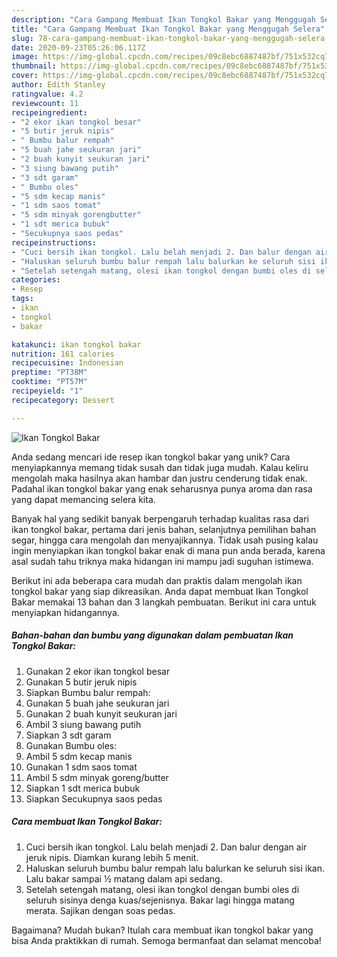 ```yaml
---
description: "Cara Gampang Membuat Ikan Tongkol Bakar yang Menggugah Selera"
title: "Cara Gampang Membuat Ikan Tongkol Bakar yang Menggugah Selera"
slug: 78-cara-gampang-membuat-ikan-tongkol-bakar-yang-menggugah-selera
date: 2020-09-23T05:26:06.117Z
image: https://img-global.cpcdn.com/recipes/09c8ebc6887487bf/751x532cq70/ikan-tongkol-bakar-foto-resep-utama.jpg
thumbnail: https://img-global.cpcdn.com/recipes/09c8ebc6887487bf/751x532cq70/ikan-tongkol-bakar-foto-resep-utama.jpg
cover: https://img-global.cpcdn.com/recipes/09c8ebc6887487bf/751x532cq70/ikan-tongkol-bakar-foto-resep-utama.jpg
author: Edith Stanley
ratingvalue: 4.2
reviewcount: 11
recipeingredient:
- "2 ekor ikan tongkol besar"
- "5 butir jeruk nipis"
- " Bumbu balur rempah"
- "5 buah jahe seukuran jari"
- "2 buah kunyit seukuran jari"
- "3 siung bawang putih"
- "3 sdt garam"
- " Bumbu oles"
- "5 sdm kecap manis"
- "1 sdm saos tomat"
- "5 sdm minyak gorengbutter"
- "1 sdt merica bubuk"
- "Secukupnya saos pedas"
recipeinstructions:
- "Cuci bersih ikan tongkol. Lalu belah menjadi 2. Dan balur dengan air jeruk nipis. Diamkan kurang lebih 5 menit."
- "Haluskan seluruh bumbu balur rempah lalu balurkan ke seluruh sisi ikan. Lalu bakar sampai ½ matang dalam api sedang."
- "Setelah setengah matang, olesi ikan tongkol dengan bumbi oles di seluruh sisinya denga kuas/sejenisnya. Bakar lagi hingga matang merata. Sajikan dengan soas pedas."
categories:
- Resep
tags:
- ikan
- tongkol
- bakar

katakunci: ikan tongkol bakar 
nutrition: 161 calories
recipecuisine: Indonesian
preptime: "PT38M"
cooktime: "PT57M"
recipeyield: "1"
recipecategory: Dessert

---
```



![Ikan Tongkol Bakar](https://img-global.cpcdn.com/recipes/09c8ebc6887487bf/751x532cq70/ikan-tongkol-bakar-foto-resep-utama.jpg)

Anda sedang mencari ide resep ikan tongkol bakar yang unik? Cara menyiapkannya memang tidak susah dan tidak juga mudah. Kalau keliru mengolah maka hasilnya akan hambar dan justru cenderung tidak enak. Padahal ikan tongkol bakar yang enak seharusnya punya aroma dan rasa yang dapat memancing selera kita.

Banyak hal yang sedikit banyak berpengaruh terhadap kualitas rasa dari ikan tongkol bakar, pertama dari jenis bahan, selanjutnya pemilihan bahan segar, hingga cara mengolah dan menyajikannya. Tidak usah pusing kalau ingin menyiapkan ikan tongkol bakar enak di mana pun anda berada, karena asal sudah tahu triknya maka hidangan ini mampu jadi suguhan istimewa.




Berikut ini ada beberapa cara mudah dan praktis dalam mengolah ikan tongkol bakar yang siap dikreasikan. Anda dapat membuat Ikan Tongkol Bakar memakai 13 bahan dan 3 langkah pembuatan. Berikut ini cara untuk menyiapkan hidangannya.

<!--inarticleads1-->

##### Bahan-bahan dan bumbu yang digunakan dalam pembuatan Ikan Tongkol Bakar:

1. Gunakan 2 ekor ikan tongkol besar
1. Gunakan 5 butir jeruk nipis
1. Siapkan  Bumbu balur rempah:
1. Gunakan 5 buah jahe seukuran jari
1. Gunakan 2 buah kunyit seukuran jari
1. Ambil 3 siung bawang putih
1. Siapkan 3 sdt garam
1. Gunakan  Bumbu oles:
1. Ambil 5 sdm kecap manis
1. Gunakan 1 sdm saos tomat
1. Ambil 5 sdm minyak goreng/butter
1. Siapkan 1 sdt merica bubuk
1. Siapkan Secukupnya saos pedas




<!--inarticleads2-->

##### Cara membuat Ikan Tongkol Bakar:

1. Cuci bersih ikan tongkol. Lalu belah menjadi 2. Dan balur dengan air jeruk nipis. Diamkan kurang lebih 5 menit.
1. Haluskan seluruh bumbu balur rempah lalu balurkan ke seluruh sisi ikan. Lalu bakar sampai ½ matang dalam api sedang.
1. Setelah setengah matang, olesi ikan tongkol dengan bumbi oles di seluruh sisinya denga kuas/sejenisnya. Bakar lagi hingga matang merata. Sajikan dengan soas pedas.




Bagaimana? Mudah bukan? Itulah cara membuat ikan tongkol bakar yang bisa Anda praktikkan di rumah. Semoga bermanfaat dan selamat mencoba!
